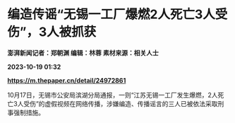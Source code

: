 # 编造传谣“无锡一工厂爆燃2人死亡3人受伤”，3人被抓获
**澎湃新闻记者：郑朝渊 编辑：林蓉 素材来源：相关人士**

**2023-10-19 01:32**

**https://m.thepaper.cn/detail/24972861**

10月17日，无锡市公安局滨湖分局通报，一则“江苏无锡一工厂发生爆燃，2人死亡3人受伤”的虚假视频在网络传播，涉嫌编造、传播谣言的三人已被依法采取刑事强制措施。